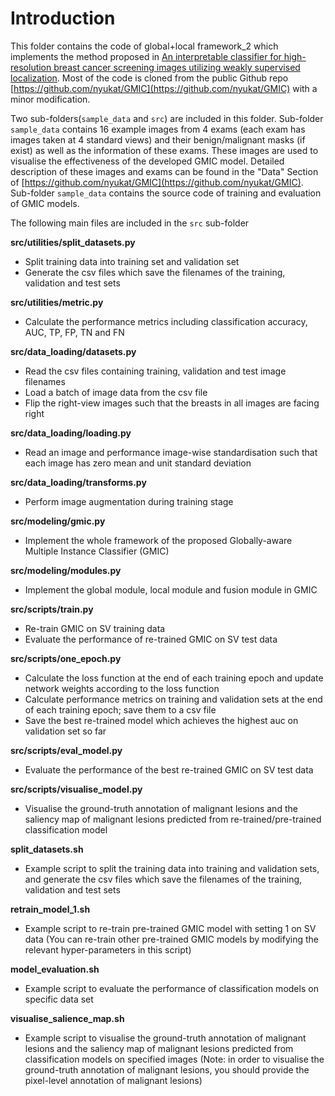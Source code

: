 # Introduction

This folder contains the code of global+local framework_2 which implements the method proposed in [An interpretable classifier for high-resolution breast cancer screening images utilizing weakly supervised localization](https://arxiv.org/abs/1906.02846). Most of the code is cloned from the public Github repo [https://github.com/nyukat/GMIC](https://github.com/nyukat/GMIC) with a minor modification.

Two sub-folders(```sample_data``` and ```src```) are included in this folder. Sub-folder ```sample_data``` contains 16 example images from 4 exams (each exam has images taken at 4 standard views) and their benign/malignant masks (if exist) as well as the information of these exams. These images are used to visualise the effectiveness of the developed GMIC model. Detailed description of these images and exams can be found in the "Data" Section of [https://github.com/nyukat/GMIC](https://github.com/nyukat/GMIC). Sub-folder ```sample_data``` contains the source code of training and evaluation of GMIC models.


The following main files are included in the ```src``` sub-folder

**src/utilities/split_datasets.py**
* Split training data into training set and validation set
* Generate the csv files which save the filenames of the training, validation and test sets

**src/utilities/metric.py**
* Calculate the performance metrics including classification accuracy, AUC, TP, FP, TN and FN   

**src/data_loading/datasets.py**
* Read the csv files containing training, validation and test image filenames
* Load a batch of image data from the csv file
* Flip the right-view images such that the breasts in all images are facing right

**src/data_loading/loading.py**
* Read an image and performance image-wise standardisation such that each image has zero mean and unit standard deviation

**src/data_loading/transforms.py**
* Perform image augmentation during training stage

**src/modeling/gmic.py**
* Implement the whole framework of the proposed Globally-aware Multiple Instance Classifier (GMIC)

**src/modeling/modules.py**
* Implement the global module, local module and fusion module in GMIC
  
**src/scripts/train.py**
* Re-train GMIC on SV training data
* Evaluate the performance of re-trained GMIC on SV test data 
  
**src/scripts/one_epoch.py**
* Calculate the loss function at the end of each training epoch and update network weights according to the loss function
* Calculate performance metrics on training and validation sets at the end of each training epoch; save them to a csv file
* Save the best re-trained model which achieves the highest auc on validation set so far 

**src/scripts/eval_model.py**
* Evaluate the performance of the best re-trained GMIC on SV test data 

**src/scripts/visualise_model.py**
* Visualise the ground-truth annotation of malignant lesions and the saliency map of malignant lesions predicted from re-trained/pre-trained classification model 

**split_datasets.sh**
* Example script to split the training data into training and validation sets, and generate the csv files which save the filenames of the training, validation and test sets

**retrain_model_1.sh**
* Example script to re-train pre-trained GMIC model with setting 1 on SV data (You can re-train other pre-trained GMIC models by modifying the relevant hyper-parameters in this script)

**model_evaluation.sh**
* Example script to evaluate the performance of classification models on specific data set

**visualise_salience_map.sh**
* Example script to visualise the ground-truth annotation of malignant lesions and the saliency map of malignant lesions predicted from classification models on specified images (Note: in order to visualise the ground-truth annotation of malignant lesions, you should provide the pixel-level annotation of malignant lesions)